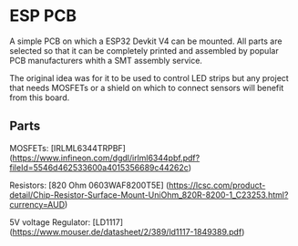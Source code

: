 # ESP PCB
A simple PCB on which a ESP32 Devkit V4 can be mounted. All parts are selected so that it can be completely printed and assembled by popular PCB manufacturers
whith a SMT assembly service. 

The original idea was for it to be used to control LED strips but any project that needs MOSFETs or a shield on which to connect sensors will benefit from this board.

## Parts

MOSFETs: [IRLML6344TRPBF] (https://www.infineon.com/dgdl/irlml6344pbf.pdf?fileId=5546d462533600a4015356689c44262c)

Resistors: [820 Ohm 0603WAF8200T5E] (https://lcsc.com/product-detail/Chip-Resistor-Surface-Mount-UniOhm_820R-8200-1_C23253.html?currency=AUD)

5V voltage Regulator:  [LD1117] (https://www.mouser.de/datasheet/2/389/ld1117-1849389.pdf)
